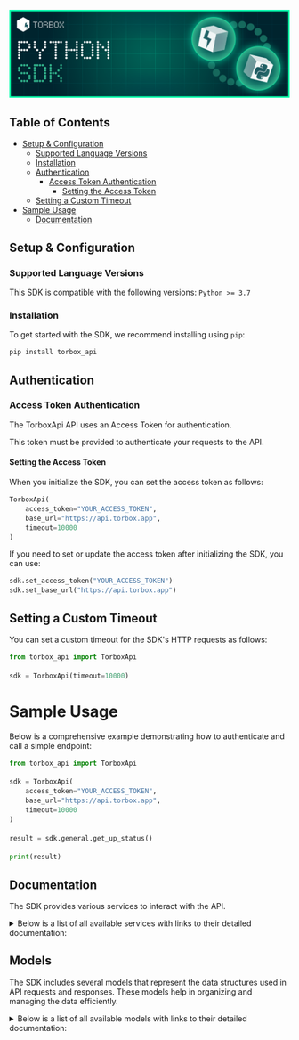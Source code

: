 ![Logo](https://raw.githubusercontent.com/TorBox-App/torbox-sdk-py/main/assets/banner.png)

## Table of Contents

- [Setup \& Configuration](#setup--configuration)
  - [Supported Language Versions](#supported-language-versions)
  - [Installation](#installation)
  - [Authentication](#authentication)
    - [Access Token Authentication](#access-token-authentication)
      - [Setting the Access Token](#setting-the-access-token)
  - [Setting a Custom Timeout](#setting-a-custom-timeout)
- [Sample Usage](#sample-usage)
  - [Documentation](#documentation)

## Setup & Configuration

### Supported Language Versions

This SDK is compatible with the following versions: `Python >= 3.7`

### Installation

To get started with the SDK, we recommend installing using `pip`:

```bash
pip install torbox_api
```

## Authentication

### Access Token Authentication

The TorboxApi API uses an Access Token for authentication.

This token must be provided to authenticate your requests to the API.

#### Setting the Access Token

When you initialize the SDK, you can set the access token as follows:

```py
TorboxApi(
    access_token="YOUR_ACCESS_TOKEN",
    base_url="https://api.torbox.app",
    timeout=10000
)
```

If you need to set or update the access token after initializing the SDK, you can use:

```py
sdk.set_access_token("YOUR_ACCESS_TOKEN")
sdk.set_base_url("https://api.torbox.app")
```

## Setting a Custom Timeout

You can set a custom timeout for the SDK's HTTP requests as follows:

```py
from torbox_api import TorboxApi

sdk = TorboxApi(timeout=10000)
```

# Sample Usage

Below is a comprehensive example demonstrating how to authenticate and call a simple endpoint:

```py
from torbox_api import TorboxApi

sdk = TorboxApi(
    access_token="YOUR_ACCESS_TOKEN",
    base_url="https://api.torbox.app",
    timeout=10000
)

result = sdk.general.get_up_status()

print(result)

```

## Documentation

The SDK provides various services to interact with the API.

<details> 
<summary>Below is a list of all available services with links to their detailed documentation:</summary>

| Name                                                                             |
| :------------------------------------------------------------------------------- |
| [TorrentsService](documentation/services/TorrentsService.md)                     |
| [UsenetService](documentation/services/UsenetService.md)                         |
| [WebDownloadsDebridService](documentation/services/WebDownloadsDebridService.md) |
| [GeneralService](documentation/services/GeneralService.md)                       |
| [NotificationsService](documentation/services/NotificationsService.md)           |
| [UserService](documentation/services/UserService.md)                             |
| [RssFeedsService](documentation/services/RssFeedsService.md)                     |
| [IntegrationsService](documentation/services/IntegrationsService.md)             |
| [QueuedService](documentation/services/QueuedService.md)                         |

</details>

## Models

The SDK includes several models that represent the data structures used in API requests and responses. These models help in organizing and managing the data efficiently.

<details> 
<summary>Below is a list of all available models with links to their detailed documentation:</summary>

| Name                                                                                                     | Description |
| :------------------------------------------------------------------------------------------------------- | :---------- |
| [CreateTorrentRequest](documentation/models/CreateTorrentRequest.md)                                     |             |
| [CreateTorrentOkResponse](documentation/models/CreateTorrentOkResponse.md)                               |             |
| [ControlTorrentOkResponse](documentation/models/ControlTorrentOkResponse.md)                             |             |
| [RequestDownloadLinkOkResponse](documentation/models/RequestDownloadLinkOkResponse.md)                   |             |
| [GetTorrentListOkResponse](documentation/models/GetTorrentListOkResponse.md)                             |             |
| [GetTorrentCachedAvailabilityOkResponse](documentation/models/GetTorrentCachedAvailabilityOkResponse.md) |             |
| [ExportTorrentDataOkResponse](documentation/models/ExportTorrentDataOkResponse.md)                       |             |
| [GetTorrentInfoOkResponse](documentation/models/GetTorrentInfoOkResponse.md)                             |             |
| [CreateUsenetDownloadRequest](documentation/models/CreateUsenetDownloadRequest.md)                       |             |
| [CreateUsenetDownloadOkResponse](documentation/models/CreateUsenetDownloadOkResponse.md)                 |             |
| [GetUsenetListOkResponse](documentation/models/GetUsenetListOkResponse.md)                               |             |
| [CreateWebDownloadRequest](documentation/models/CreateWebDownloadRequest.md)                             |             |
| [CreateWebDownloadOkResponse](documentation/models/CreateWebDownloadOkResponse.md)                       |             |
| [GetWebDownloadListOkResponse](documentation/models/GetWebDownloadListOkResponse.md)                     |             |
| [GetHosterListOkResponse](documentation/models/GetHosterListOkResponse.md)                               |             |
| [GetUpStatusOkResponse](documentation/models/GetUpStatusOkResponse.md)                                   |             |
| [GetStatsOkResponse](documentation/models/GetStatsOkResponse.md)                                         |             |
| [GetChangelogsJsonOkResponse](documentation/models/GetChangelogsJsonOkResponse.md)                       |             |
| [GetNotificationFeedOkResponse](documentation/models/GetNotificationFeedOkResponse.md)                   |             |
| [GetUserDataOkResponse](documentation/models/GetUserDataOkResponse.md)                                   |             |
| [AddReferralToAccountOkResponse](documentation/models/AddReferralToAccountOkResponse.md)                 |             |
| [GetAllJobsOkResponse](documentation/models/GetAllJobsOkResponse.md)                                     |             |
| [GetAllJobsByHashOkResponse](documentation/models/GetAllJobsByHashOkResponse.md)                         |             |

</details>
